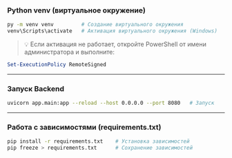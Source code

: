 ### Python venv (виртуальное окружение)

```bash
py -m venv venv         # Создание виртуального окружения
venv\Scripts\activate   # Активация виртуального окружения (Windows)
```

> 💡 Если активация не работает, откройте PowerShell от имени администратора и выполните:

```powershell
Set-ExecutionPolicy RemoteSigned
```

---

### Запуск Backend

```bash
uvicorn app.main:app --reload --host 0.0.0.0 --port 8080   # Запуск
```
---

### Работа с зависимостями (requirements.txt)

```bash
pip install -r requirements.txt    # Установка зависимостей
pip freeze > requirements.txt      # Сохранение зависимостей
```
